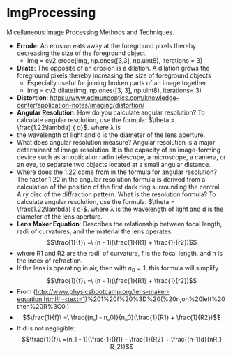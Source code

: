 # ImgProcessing
Micellaneous Image Processing Methods and Techniques.
- **Errode**: An erosion eats away at the foreground pixels thereby decreasing the size of the foreground object.
  - img = cv2.erode(img, np.ones([3,3], np.uint8), iterations = 3)
- **Dilate**: The opposite of an erosion is a dilation. A dilation grows the foreground pixels thereby increasing the size of foreground objects
    - Especially useful for joining broken parts of an image together
    - img = cv2.dilate(img, np.ones([3, 3], np.uint8), iterations= 3)
- **Distortion**: https://www.edmundoptics.com/knowledge-center/application-notes/imaging/distortion/
- **Angular Resolution**: How do you calculate angular resolution? To calculate angular resolution, use the formula: $\theta = \frac{1.22\lambda} { d}$. where λ is
- the wavelength of light and d is the diameter of the lens aperture.
- What does angular resolution measure? Angular resolution is a major determinant of image resolution. It is the capacity of an image-forming device
  such as an optical or radio telescope, a microscope, a camera, or an eye, to separate two objects located at a small angular distance.
- Where does the 1.22 come from in the formula for angular resolution? The factor 1.22 in the angular resolution formula is derived from a
  calculation of the position of the first dark ring surrounding the central Airy disc of the diffraction pattern.
  What is the resolution formula? To calculate angular resolution, use the formula: $\theta = \frac{1.22\lambda} { d}$. where λ is the wavelength of light and d is the diameter of the lens aperture.
- **Lens Maker Equation**: Describes the relationship between focal length, radii of curvatures, and the material the lens operates.
$$\frac{1}{f}\ =\ (n - 1)(\frac{1}{R1} + \frac{1}{r2})$$ 
- where R1 and R2 are the radii of curvature, f is the focal length, and n is the index of refraction.
- If the lens is operating in air, then with $n_0 = 1$,  this formula will simplify.
  $$\frac{1}{f}\ =\ (n - 1)(\frac{1}{R1} + \frac{1}{r2})$$
-  From (http://www.physicsbootcamp.org/lens-maker-equation.html#:~:text=1)%201%20f%20%3D%20(%20n,on%20left%20then%20R%3C0.)
- $$\frac{1}{f}\ =\ \frac{(n_1 - n_0)}{n_0}(\frac{1}{R1} + \frac{1}{R2})$$
- If d is not negligible:
  $$\frac{1}{f}\ =(n_1 - 1)(\frac{1}{R1} - \frac{1}{R2} + \frac{(n-1)d}{nR_1 R_2})$$
 
  
